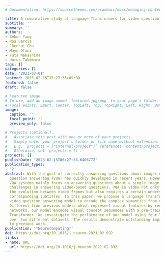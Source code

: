 ```yaml
---
# Documentation: https://sourcethemes.com/academic/docs/managing-content/

title: A comparative study of language Transformers for video question answering
subtitle: ''
summary: ''
authors:
- Zekun Yang
- Noa Garcia
- Chenhui Chu
- Mayu Otani
- Yuta Nakashima
- Haruo Takemura
tags: []
categories: []
date: '2021-07-01'
lastmod: 2023-02-15T15:27:33+09:00
featured: false
draft: false

# Featured image
# To use, add an image named `featured.jpg/png` to your page's folder.
# Focal points: Smart, Center, TopLeft, Top, TopRight, Left, Right, BottomLeft, Bottom, BottomRight.
image:
  caption: ''
  focal_point: ''
  preview_only: false

# Projects (optional).
#   Associate this post with one or more of your projects.
#   Simply enter your project's folder or file name without extension.
#   E.g. `projects = ["internal-project"]` references `content/project/deep-learning/index.md`.
#   Otherwise, set `projects = []`.
projects: []
publishDate: '2023-02-15T06:27:33.640677Z'
publication_types:
- '2'
abstract: With the goal of correctly answering questions about images or videos, visual
  question answering (VQA) has quickly developed in recent years. However, current
  VQA systems mainly focus on answering questions about a single image and face many
  challenges in answering video-based questions. VQA in video not only has to understand
  the evolution between video frames but also requires a certain understanding of
  corresponding subtitles. In this paper, we propose a language Transformer-based
  video question answering model to encode the complex semantics from video clips.
  Different from previous models which represent visual features by recurrent neural
  networks, our model encodes visual concept sequences with a pre-trained language
  Transformer. We investigate the performance of our model using four language Transformers
  over two different datasets. The results demonstrate outstanding improvements compared
  to previous work.
publication: '*Neurocomputing*'
doi: https://doi.org/10.1016/j.neucom.2021.02.092
links:
- name: URL
  url: https://doi.org/10.1016/j.neucom.2021.02.092
---
```

